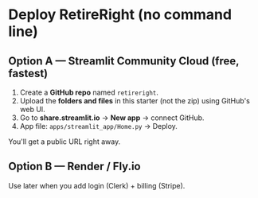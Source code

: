 # Deploy RetireRight (no command line)

## Option A — Streamlit Community Cloud (free, fastest)
1) Create a **GitHub repo** named `retireright`.
2) Upload the **folders and files** in this starter (not the zip) using GitHub's web UI.
3) Go to **share.streamlit.io** → **New app** → connect GitHub.
4) App file: `apps/streamlit_app/Home.py` → Deploy.

You'll get a public URL right away.

## Option B — Render / Fly.io
Use later when you add login (Clerk) + billing (Stripe).